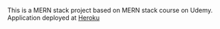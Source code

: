 This is a MERN stack project based on MERN stack course on Udemy.
Application deployed at [Heroku](https://glacial-scrubland-88723.herokuapp.com/ "View App")
